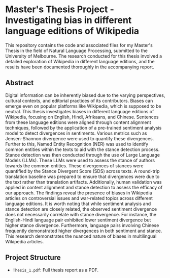 # Master's Thesis Project - Investigating bias in different language editions of Wikipedia

This repository contains the code and associated files for my Master's Thesis in the field of Natural Language Processing, submitted to the University of Melbourne. The research conducted for this thesis involved a detailed exploration of Wikipedia in different language editions, and the results have been documented thoroughly in the accompanying report.

## Abstract

Digital information can be inherently biased due to the varying perspectives, cultural
contexts, and editorial practices of its contributors. Biases can emerge even on
popular platforms like Wikipedia, which is supposed to be neutral. This thesis
investigates biases in different language editions of Wikipedia, focusing on English,
Hindi, Afrikaans, and Chinese.
Sentences from these language editions were aligned through content alignment
techniques, followed by the application of a pre-trained sentiment analysis model
to detect divergences in sentiments. Various metrics such as Jensen-Shannon divergence
were used to quantify these divergences. Further to this, Named Entity
Recognition (NER) was used to identify common entities within the texts to aid
with the stance detection process. Stance detection was then conducted through
the use of Large Language Models (LLMs). These LLMs were used to assess the
stance of authors towards the common entities. These divergences of stances were
quantified by the Stance Divergent Score (SDS) across texts. A round-trip translation
baseline was prepared to ensure that divergences were due to the text rather
than translation artifacts. Additionally, human validation was applied in content
alignment and stance detection to assess the efficacy of our approach.
The findings reveal the presence of biases in Wikipedia articles on controversial
issues and war-related topics across different language editions. It is worth
noting that while sentiment analysis and stance detection are closely related, the
observed sentiment divergence does not necessarily correlate with stance divergence.
For instance, the English-Hindi language pair exhibited lower sentiment divergence
but higher stance divergence. Furthermore, language pairs involving Chinese frequently
demonstrated higher divergences in both sentiment and stance. This research
demonstrates the nuanced nature of biases in multilingual Wikipedia articles.

## Project Structure


- `Thesis_1.pdf`: Full thesis report as a PDF.
